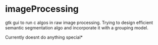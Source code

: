 # imageProcessing
gtk gui to run c algos in raw image processing. Trying to design efficient semantic segmentation algo and incorporate it with a grouping model.

Currently doesnt do anything special*
